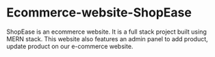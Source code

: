 # Ecommerce-website-ShopEase
ShopEase is an ecommerce website. It is a full stack project built using MERN stack. This website also features an admin panel to add product, update product on our e-commerce website.
